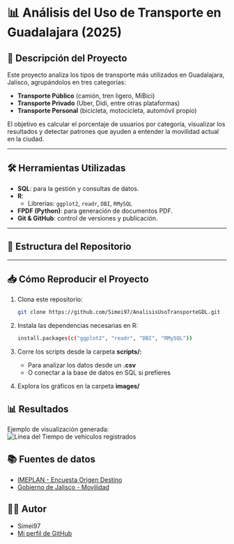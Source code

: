 # 📊 Análisis del Uso de Transporte en Guadalajara (2025)

## 🚀 Descripción del Proyecto

Este proyecto analiza los tipos de transporte más utilizados en Guadalajara, Jalisco, agrupándolos en tres categorías:  
- **Transporte Público** (camión, tren ligero, MiBici)  
- **Transporte Privado** (Uber, Didi, entre otras plataformas)  
- **Transporte Personal** (bicicleta, motocicleta, automóvil propio)

El objetivo es calcular el porcentaje de usuarios por categoría, visualizar los resultados y detectar patrones que ayuden a entender la movilidad actual en la ciudad.

---

## 🛠️ Herramientas Utilizadas

- **SQL**: para la gestión y consultas de datos.
- **R**:
  - Librerías: `ggplot2`, `readr`, `DBI`, `RMySQL`
- **FPDF (Python)**: para generación de documentos PDF.
- **Git & GitHub**: control de versiones y publicación.

---

## 📂 Estructura del Repositorio
---

## 📥 Cómo Reproducir el Proyecto

1. Clona este repositorio:
   ```bash
   git clone https://github.com/Simei97/AnalisisUsoTransporteGDL.git

2. Instala las dependencias necesarias en R:
   ```bash
   install.packages(c("ggplot2", "readr", "DBI", "RMySQL"))
   
3. Corre los scripts desde la carpeta **scripts/:**
   - Para analizar los datos desde un **.csv**
   - O conectar a la base de datos en SQL si prefieres
  
4. Explora los gráficos en la carpeta **images/**

## 📊 Resultados
Ejemplo de visualización generada:
![Linea del Tiempo de vehiculos registrados](images/LineaTiempo.png)

## 📚 Fuentes de datos
- [IMEPLAN - Encuesta Origen Destino](https://imeplan.mx/)
- [Gobierno de Jalisco - Movilidad](https://www.jalisco.gob.mx/es/gobierno/organismos/movilidad)

## 🧑‍💻 Autor
- Simei97
- [Mi perfil de GitHub](https://github.com/Simei97)
